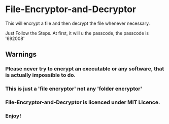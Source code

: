 # File-Encryptor-and-Decryptor

This will encrypt a file and then decrypt the file whenever necessary.

Just Follow the Steps.
At first, it will u the passcode, the passcode is '692008'
## Warnings

### Please never try to encrypt an executable or any software, that is actually impossible to do.

### This is just a 'file encryptor' not any 'folder encryptor'

### File-Encryptor-and-Decryptor is licenced under MIT Licence.

### Enjoy!
